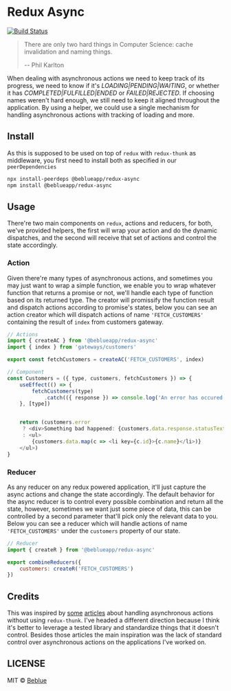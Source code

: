 # Redux Async

[![Build Status](https://travis-ci.org/beblueapp/redux-async.svg?branch=master)](https://travis-ci.org/beblueapp/redux-async)

> There are only two hard things in Computer Science: cache invalidation and
> naming things.
>
> -- Phil Karlton

When dealing with asynchronous actions we need to keep track of its progress, we need
to know if it's *LOADING|PENDING|WAITING*, or whether it has *COMPLETED|FULFILLED|ENDED*
or *FAILED|REJECTED*. If choosing names weren't hard enough, we still need to keep
it aligned throughout the application. By using a helper, we could use a single
mechanism for handling asynchronous actions with tracking of loading and more.

## Install

As this is supposed to be used on top of `redux` with `redux-thunk` as middleware,
you first need to install both as specified in our `peerDependencies`

```bash
npx install-peerdeps @beblueapp/redux-async
npm install @beblueapp/redux-async
```

## Usage

There're two main components on `redux`, actions and reducers, for both, we've provided
helpers, the first will wrap your action and do the dynamic dispatches, and the second
will receive that set of actions and control the state accordingly.

### Action

Given there're many types of asynchronous actions, and sometimes you may just want
to wrap a simple function, we enable you to wrap whatever function that returns a
promise or not, we'll handle each type of function based on its returned type. The
creator will promissify the function result and dispatch actions according to promise's
states, below you can see an action creator which will dispatch actions of name
`'FETCH_CUSTOMERS'` containing the result of `index` from customers gateway.

```javascript
// Actions
import { createAC } from '@beblueapp/redux-async'
import { index } from 'gateways/customers'

export const fetchCustomers = createAC('FETCH_CUSTOMERS', index)

// Component
const Customers = ({ type, customers, fetchCustomers }) => {
    useEffect(() => {
        fetchCustomers(type)
            .catch(({ response }) => console.log('An error has occured', response.data))
    }, [type])


    return (customers.error
     ? <div>Something bad happened: {customers.data.response.statusText}</div>
     : <ul>
        {customers.data.map(c => <li key={c.id}>{c.name}</li>)}
    </ul>)
}
```

### Reducer

As any reducer on any redux powered application, it'll just capture the async actions
and change the state accordingly. The default behavior for the async reducer is to
control every possible combination and return all the state, however, sometimes we
want just some piece of data, this can be controlled by a second parameter that'll
pick only the relevant data to you. Below you can see a reducer which will handle
actions of name `'FETCH_CUSTOMERS'` under the `customers` property of our state.

```javascript
// Reducer
import { createR } from '@beblueapp/redux-async'

export combineReducers({
    customers: createR('FETCH_CUSTOMERS')
})
```

## Credits

This was inspired by
[some](https://blog.logrocket.com/managing-asynchronous-actions-in-redux-1bc7d28a00c6)
[articles](https://medium.com/skyshidigital/simplify-redux-request-success-failure-pattern-ce77340eae06)
about handling asynchronous actions without using `redux-thunk`. I've headed a
different direction because I think it's better to leverage a tested library and
standardize things that it doesn't control. Besides those articles the main inspiration
was the lack of standard control over asynchronous actions on the applications I've worked on.

## LICENSE

MIT © [Beblue](https://beblue.com.br)
